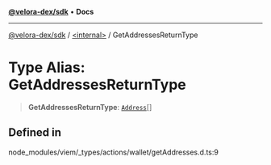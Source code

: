 [**@velora-dex/sdk**](../../README.md) • **Docs**

***

[@velora-dex/sdk](../../globals.md) / [\<internal\>](../README.md) / GetAddressesReturnType

# Type Alias: GetAddressesReturnType

> **GetAddressesReturnType**: [`Address`](Address.md)[]

## Defined in

node\_modules/viem/\_types/actions/wallet/getAddresses.d.ts:9
